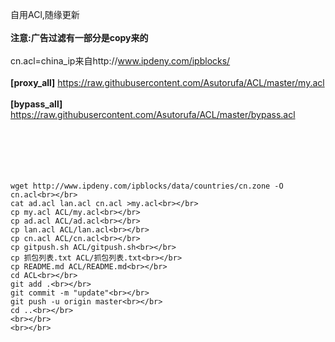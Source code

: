 自用ACl,随缘更新<br></br>
**注意:广告过滤有一部分是copy来的**<br></br>
cn.acl=china_ip来自http://www.ipdeny.com/ipblocks/<br></br>
**[proxy_all]** https://raw.githubusercontent.com/Asutorufa/ACL/master/my.acl<br></br>
**[bypass_all]** https://raw.githubusercontent.com/Asutorufa/ACL/master/bypass.acl<br></br>
<br></br>
<br></br>
```
wget http://www.ipdeny.com/ipblocks/data/countries/cn.zone -O cn.acl<br></br>
cat ad.acl lan.acl cn.acl >my.acl<br></br>
cp my.acl ACL/my.acl<br></br>
cp ad.acl ACL/ad.acl<br></br>
cp lan.acl ACL/lan.acl<br></br>
cp cn.acl ACL/cn.acl<br></br>
cp gitpush.sh ACL/gitpush.sh<br></br>
cp 抓包列表.txt ACL/抓包列表.txt<br></br>
cp README.md ACL/README.md<br></br>
cd ACL<br></br>
git add .<br></br>
git commit -m "update"<br></br>
git push -u origin master<br></br>
cd ..<br></br>
<br></br>
<br></br>
```
